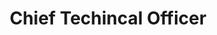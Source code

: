 ---
name: Shinwoo Kim
title: Chief Techincal Officer
email: shinwookim@pitt.edu
linkedin: https://www.linkedin.com/in/kimshinwoo/
website: https://sites.pitt.edu/~shk148
category: 3
image: kim.jpeg
---